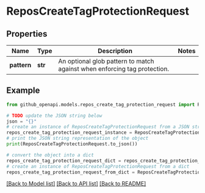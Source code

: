 # ReposCreateTagProtectionRequest


## Properties

Name | Type | Description | Notes
------------ | ------------- | ------------- | -------------
**pattern** | **str** | An optional glob pattern to match against when enforcing tag protection. | 

## Example

```python
from github_openapi.models.repos_create_tag_protection_request import ReposCreateTagProtectionRequest

# TODO update the JSON string below
json = "{}"
# create an instance of ReposCreateTagProtectionRequest from a JSON string
repos_create_tag_protection_request_instance = ReposCreateTagProtectionRequest.from_json(json)
# print the JSON string representation of the object
print(ReposCreateTagProtectionRequest.to_json())

# convert the object into a dict
repos_create_tag_protection_request_dict = repos_create_tag_protection_request_instance.to_dict()
# create an instance of ReposCreateTagProtectionRequest from a dict
repos_create_tag_protection_request_from_dict = ReposCreateTagProtectionRequest.from_dict(repos_create_tag_protection_request_dict)
```
[[Back to Model list]](../README.md#documentation-for-models) [[Back to API list]](../README.md#documentation-for-api-endpoints) [[Back to README]](../README.md)


